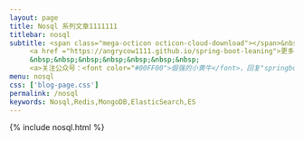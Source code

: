 ```yaml
---
layout: page
title: Nosql 系列文章1111111
titlebar: nosql
subtitle: <span class="mega-octicon octicon-cloud-download"></span>&nbsp;&nbsp;
     <a href ="https://angrycow1111.github.io/spring-boot-leaning">更多 Spring Boot 2.0 精选课程 ， <font color="#EB9439">点我</font>查看！</a><br/>
     &nbsp;&nbsp;&nbsp;&nbsp;&nbsp;&nbsp;&nbsp;
     <a>关注公众号：<font color="#00FF00">倔强的小黄牛</font>，回复"springboot" 进群交流。</a>
menu: nosql
css: ['blog-page.css']
permalink: /nosql
keywords: Nosql,Redis,MongoDB,ElasticSearch,ES
---
```


{% include nosql.html %}
